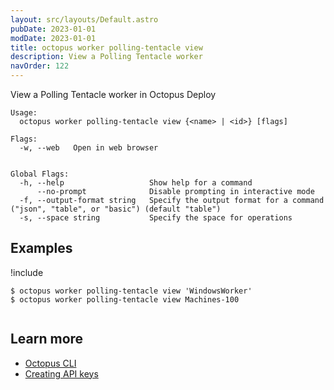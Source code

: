 ```yaml
---
layout: src/layouts/Default.astro
pubDate: 2023-01-01
modDate: 2023-01-01
title: octopus worker polling-tentacle view
description: View a Polling Tentacle worker
navOrder: 122
---
```


View a Polling Tentacle worker in Octopus Deploy


```
Usage:
  octopus worker polling-tentacle view {<name> | <id>} [flags]

Flags:
  -w, --web   Open in web browser


Global Flags:
  -h, --help                   Show help for a command
      --no-prompt              Disable prompting in interactive mode
  -f, --output-format string   Specify the output format for a command ("json", "table", or "basic") (default "table")
  -s, --space string           Specify the space for operations

```

## Examples

!include <samples-instance>


```
$ octopus worker polling-tentacle view 'WindowsWorker'
$ octopus worker polling-tentacle view Machines-100


```

## Learn more

- [Octopus CLI](/docs/octopus-rest-api/cli/)
- [Creating API keys](/docs/octopus-rest-api/how-to-create-an-api-key/)